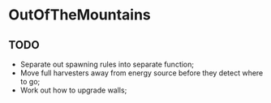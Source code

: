 # OutOfTheMountains

## TODO

* Separate out spawning rules into separate function;
* Move full harvesters away from energy source before they detect where to go;
* Work out how to upgrade walls;
